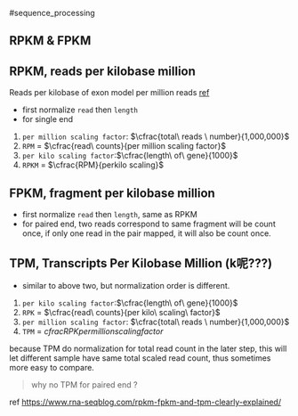 #sequence_processing 

## RPKM & FPKM
## RPKM, reads per kilobase million
Reads per kilobase of exon model per million reads [ref](https://genomebiology.biomedcentral.com/articles/10.1186/s13059-016-0881-8)

- first normalize `read` then `length` 
- for single end
1. `per million scaling factor`:  $\cfrac{total\ reads \ number}{1,000,000}$
2. `RPM` = $\cfrac{read\ counts}{per million scaling factor}$
3. `per kilo scaling factor`:$\cfrac{length\ of\ gene}{1000}$
4. `RPKM` = $\cfrac{RPM}{perkilo scaling}$

## FPKM, fragment per kilobase million
- first normalize `read` then `length`, same as RPKM
- for paired end, two reads correspond to same fragment will be count once, if only one read in the pair mapped, it will also be count once.
## TPM, Transcripts Per Kilobase Million (k呢???)
- similar to above two, but normalization order is different.
1. `per kilo scaling factor`:$\cfrac{length\ of\ gene}{1000}$
2. `RPK` = $\cfrac{read\ counts}{per kilo\ scaling\ factor}$
3. `per million scaling factor`:  $\cfrac{total\ reads \ number}{1,000,000}$
4. `TPM` = $cfrac{RPK}{per million scaling factor}$

because TPM do normalization for total read count  in the later step, this will let different sample have same total scaled read count, thus sometimes more easy to compare.

> why no TPM for paired end ?

ref
https://www.rna-seqblog.com/rpkm-fpkm-and-tpm-clearly-explained/